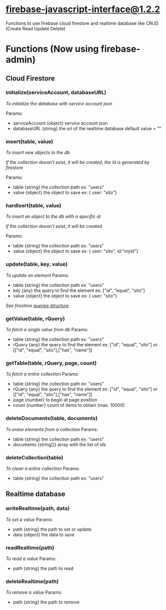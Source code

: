 # firebase-javascript-interface@1.2.2

Functions to use firebase cloud firestore and realtime database like CRUD (Create Read Update Delete)

# Functions (Now using firebase-admin)

## Cloud Firestore

### initialize(serviceAccount, databaseURL)

_To initialize the database with service account json_

Params:

- serviceAccount {object} service account json
- databaseURL {string} the url of the realtime database default value = ""

### insert(table, value)

_To insert new objects to the db_

_If the collection doesn't exist, it will be created, the Id is generated by firestore_

Params:

- table {string} the collection path ex: "users"
- value {object} the object to save ex: { user: "sito"}

### hardIsert(table, value)

_To insert an object to the db with a specific id_

_If the collection doesn't exist, it will be created_

Params:

- table {string} the collection path ex: "users"
- value {object} the object to save ex: { user: "sito", id:"myId"}

### update(table, key, value)

_To update an element_
Params:

- table {string} the collection path ex: "users"
- key {any} the query to find the element ex: ["id", "equal", "sito"]
- value {object} the object to save ex: { user: "sito"}

_See firestore [queries structure](https://cloud.google.com/firestore/docs/query-data/get-data)_

### getValue(table, rQuery)

_To fetch a single value from db_
Params:

- table {string} the collection path ex: "users"
- rQuery {any} the query to find the element ex: ["id", "equal", "sito"] or [["id", "equal", "sito"],["has", "name"]]

### getTable(table, rQuery, page, count)

_To fetch a entire collection_
Params:

- table {string} the collection path ex: "users"
- rQuery {any} the query to find the element ex: ["id", "equal", "sito"] or [["id", "equal", "sito"],["has", "name"]]
- page {number} to begin at page position
- count {number} count of items to obtain (max: 10000)

### deleteDocuments(table, documents)

_To erase elements from a collection_
Params:

- table {string} the collection path ex: "users"
- documents {string[]} array with the list of ids

### deleteCollection(table)

_To clean a entire collection_
Params:

- table {string} the collection path ex: "users"

## Realtime database

### writeRealtime(path, data)

_To set a value_
Params:

- path {string} the path to set or update
- data {object} the data to save

### readRealtime(path)

_To read a value_
Params:

- path {string} the path to read

### deleteRealtime(path)

_To remove a value_
Params:

- path {string} the path to remove
